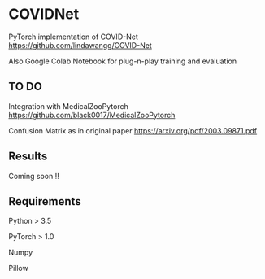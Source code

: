 # COVIDNet
PyTorch implementation of COVID-Net https://github.com/lindawangg/COVID-Net

Also Google Colab Notebook for plug-n-play training and evaluation

## TO DO

Integration with MedicalZooPytorch https://github.com/black0017/MedicalZooPytorch

Confusion Matrix as in original paper https://arxiv.org/pdf/2003.09871.pdf



## Results

Coming soon !!

## Requirements

Python > 3.5

PyTorch > 1.0

Numpy

Pillow
